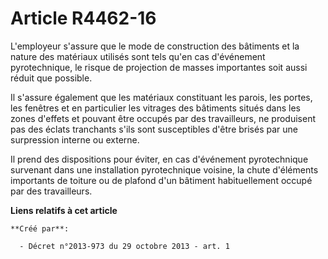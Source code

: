 # Article R4462-16

L'employeur s'assure que le mode de construction des bâtiments et la nature des matériaux utilisés sont tels qu'en cas
d'événement pyrotechnique, le risque de projection de masses importantes soit aussi réduit que possible. 

Il s'assure également que les matériaux constituant les parois, les portes, les fenêtres et en particulier les vitrages des
bâtiments situés dans les zones d'effets et pouvant être occupés par des travailleurs, ne produisent pas des éclats
tranchants s'ils sont susceptibles d'être brisés par une surpression interne ou externe. 

Il prend des dispositions pour éviter, en cas d'événement pyrotechnique survenant dans une installation pyrotechnique
voisine, la chute d'éléments importants de toiture ou de plafond d'un bâtiment habituellement occupé par des travailleurs.

**Liens relatifs à cet article**

	**Créé par**:

	  - Décret n°2013-973 du 29 octobre 2013 - art. 1

